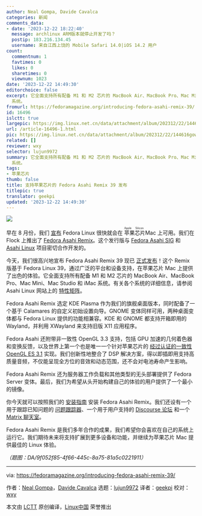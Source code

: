 ```yaml
---
author: Neal Gompa, Davide Cavalca
categories: 新闻
comments_data:
- date: '2023-12-22 18:22:40'
  message: archlinux ARM版本就停止开发了吗？
  postip: 183.216.134.45
  username: 来自江西上饶的 Mobile Safari 14.0|iOS 14.2 用户
count:
  commentnum: 1
  favtimes: 0
  likes: 0
  sharetimes: 0
  viewnum: 1023
date: '2023-12-22 14:49:30'
editorchoice: false
excerpt: 它全面支持所有配备 M1 和 M2 芯片的 MacBook Air、MacBook Pro、Mac Mini、Mac Studio 和 iMac
  系统。
fromurl: https://fedoramagazine.org/introducing-fedora-asahi-remix-39/
id: 16496
islctt: true
largepic: https://img.linux.net.cn/data/attachment/album/202312/22/144616gowqbsetb4jbqatw.jpg
url: /article-16496-1.html
pic: https://img.linux.net.cn/data/attachment/album/202312/22/144616gowqbsetb4jbqatw.jpg.thumb.jpg
related: []
reviewer: wxy
selector: lujun9972
summary: 它全面支持所有配备 M1 和 M2 芯片的 MacBook Air、MacBook Pro、Mac Mini、Mac Studio 和 iMac
  系统。
tags:
- 苹果芯片
thumb: false
title: 支持苹果芯片的 Fedora Asahi Remix 39 发布
titlepic: true
translator: geekpi
updated: '2023-12-22 14:49:30'
---
```


![](https://img.linux.net.cn/data/attachment/album/202312/22/144616gowqbsetb4jbqatw.jpg)


早在 8 月份，我们 [宣布](https://fedoramagazine.org/coming-soon-fedora-for-apple-silicon-macs/) Fedora Linux 很快就会在<ruby> 苹果芯片 <rt>  Apple Silicon </rt></ruby> Mac 上可用。我们在 Flock 上推出了 [Fedora Asahi Remix](https://fedora-asahi-remix.org/)。这个发行版与 [Fedora Asahi SIG](https://fedoraproject.org/wiki/SIGs/Asahi) 和 [Asahi Linux](https://asahilinux.org/) 项目密切合作开发的。


今天，我们很高兴地宣布 Fedora Asahi Remix 39 现已 [正式发布](https://asahilinux.org/fedora/)！这个 Remix 版基于 Fedora Linux 39，通过广泛的平台和设备支持，在苹果芯片 Mac 上提供了出色的体验。它全面支持所有配备 M1 和 M2 芯片的 MacBook Air、MacBook Pro、Mac Mini、Mac Studio 和 iMac 系统。有关各个系统的详细信息，请参阅 Asahi Linux 网站上的 [特性矩阵](https://asahilinux.org/fedora/)。


Fedora Asahi Remix 选定 KDE Plasma 作为我们的旗舰桌面版本，同时配备了一个基于 Calamares 的自定义初始设置向导。GNOME 变体同样可用，两种桌面变体都与 Fedora Linux 提供的功能相兼容。KDE 和 GNOME 都支持开箱即用的 Wayland，并利用 XWayland 来支持旧版 X11 应用程序。


Fedora Asahi 还附带非一致性 OpenGL 3.3 支持，包括 GPU 加速的几何着色器和变换反馈，以及世界上第一个也是唯一一个针对苹果芯片的 [经过认证的一致性 OpenGL ES 3.1](https://www.khronos.org/conformance/adopters/conformant-products/opengles#submission_1007) 实现。我们创新性地整合了 DSP 解决方案，得以即插即用支持高质量音频，不仅能呈现全方位的音效和动态范围，还不会对电池寿命产生影响。


Fedora Asahi Remix 还为服务器工作负载和其他类型的无头部署提供了 Fedora Server 变体。最后，我们为希望从头开始构建自己的体验的用户提供了一个最小的镜像。


你今天就可以按照我们的 [安装指南](https://docs.fedoraproject.org/en-US/fedora-asahi-remix/installation/) 安装 Fedora Asahi Remix。我们还设有一个用于跟踪已知问题的 [问题跟踪器](https://pagure.io/fedora-asahi/remix-bugs/issues)、一个用于用户支持的 [Discourse 论坛](https://discussion.fedoraproject.org/c/neighbors/asahi/92) 和一个 [Matrix 聊天室](https://matrix.to/#/#asahi:fedoraproject.org)。


Fedora Asahi Remix 是我们多年合作的成果，我们希望你会喜欢在自己的系统上运行它。我们期待未来将支持扩展到更多设备和功能，并继续为苹果芯片 Mac 提供最佳的 Linux 体验。


*（题图：DA/9f052f85-4f66-445c-8a75-81a5c0221911）*




---


via: <https://fedoramagazine.org/introducing-fedora-asahi-remix-39/>


作者：[Neal Gompa](https://fedoramagazine.org/author/ngompa/)，[Davide Cavalca](https://fedoramagazine.org/author/dcavalca/) 选题：[lujun9972](https://github.com/lujun9972) 译者：[geekpi](https://github.com/geekpi) 校对：[wxy](https://github.com/wxy)


本文由 [LCTT](https://github.com/LCTT/TranslateProject) 原创编译，[Linux中国](https://linux.cn/) 荣誉推出